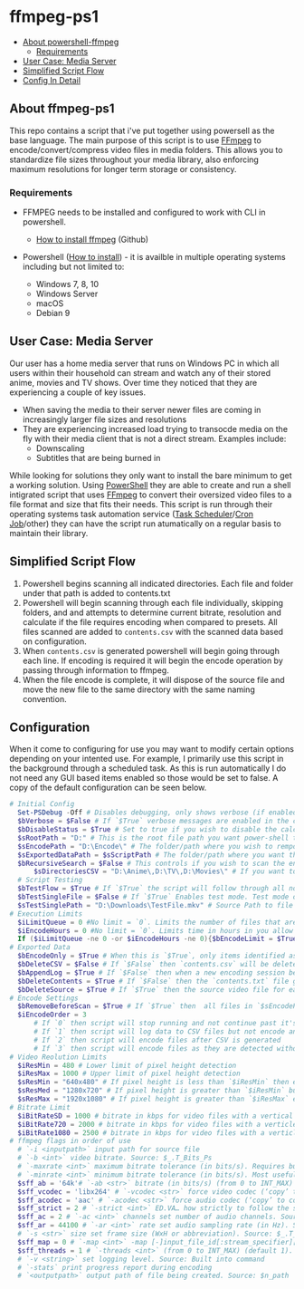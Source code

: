 
# ffmpeg-ps1

- [About powershell-ffmpeg](#about-ffmpeg-ps1)
  - [Requirements](#requirements)
- [User Case: Media Server](#user-case-media-server)
- [Simplified Script Flow](#simplified-script-flow)
- [Config In Detail](#configuration)

## About ffmpeg-ps1

This repo contains a script that i've put together using powersell as the base language. The main purpose of this script is to use [FFmpeg](https://ffmpeg.org/) to encode/convert/compress video files in media folders. This allows you to standardize file sizes throughout your media library, also enforcing maximum resolutions for longer term storage or consistency.

### Requirements

- FFMPEG needs to be installed and configured to work with CLI in powershell.

  - [How to install ffmpeg](https://gist.github.com/barbietunnie/47a3de3de3274956617ce092a3bc03a1) (Github)

- Powershell ([How to install](https://learn.microsoft.com/en-us/powershell/scripting/install/installing-powershell?view=powershell-7.3)) - it is availble in multiple operating systems including but not limited to:
  - Windows 7, 8, 10
  - Windows Server
  - macOS
  - Debian 9

## User Case: Media Server

Our user has a home media server that runs on Windows PC in which all users within their household can stream and watch any of their stored anime, movies and TV shows. Over time they noticed that they are experiencing a couple of key issues.

- When saving the media to their server newer files are coming in increasingly larger file sizes and resolutions
- They are experiencing increased load trying to transocde media on the fly with their media client that is not a direct stream. Examples include:
  - Downscaling
  - Subtitles that are being burned in
  
 While looking for solutions they only want to install the bare minimum to get a working solution. Using [PowerShell](https://learn.microsoft.com/en-us/powershell/scripting/overview?view=powershell-7.3) they are able to create and run a shell intigrated script that uses [FFmpeg](https://ffmpeg.org/about.html) to convert their oversized video files to a file format and size that fits their needs. This script is run through their operating systems task automation service ([Task Scheduler](https://learn.microsoft.com/en-us/windows/win32/taskschd/task-scheduler-start-page)/[Cron Job](https://en.wikipedia.org/wiki/Cron)/other) they can have the script run atumatically on a regular basis to maintain their library.

## Simplified Script Flow

1. Powershell begins scanning all indicated directories. Each file and folder under that path is added to contents.txt
1. Powershell will begin scanning through each file individually, skipping folders, and and attempts to determine current bitrate, resolution and calculate if the file requires encoding when compared to presets. All files scanned are added to `contents.csv` with the scanned data based on configuration.
1. When `contents.csv` is generated powershell will begin going through each line. If encoding is required it will begin the encode operation by passing through information to ffmpeg.
1. When the file encode is complete, it will dispose of the source file and move the new file to the same directory with the same naming convention.

## Configuration

When it come to configuring for use you may want to modify certain options depending on your intented use. For example, I primarily use this script in the background through a scheduled task. As this is run automatically I do not need any GUI based items enabled so those would be set to false. A copy of the default configuration can be seen below.

```powershell
# Initial Config
  Set-PSDebug -Off # Disables debugging, only shows verbose (if enabled) and running commands
  $bVerbose = $False # If `$True` verbose messages are enabled in the console while script is running.
  $bDisableStatus = $True # Set to true if you wish to disable the calculating and displaying of status/progress bars in the script (can increase performance)
  $sRootPath = "D:" # This is the root file path you want power-shell to begin scanning for media if you are wanting to scan all child items of this directory. *This becomes very important if you have `$bRecursiveSearch` set to `$False`*.
  $sEncodePath = "D:\Encode\" # The folder/path where you wish to remporarely store encodes while they are being processed. *It is recommended to use a different location from any other files.*
  $sExportedDataPath = $sScriptPath # The folder/path where you want the exported files to be generated. 'Exported files' does not include encodes.
  $bRecursiveSearch = $False # This controls if you wish to scan the entire root folder specified in `$sRootPath` for content. If `$True`, all files, folders and subfolders will be subject to at least a scan attempt. If `$False`, only the folders indicated in `$sDirectoriesCSV` will be subject to a recursive scan.
      $sDirectoriesCSV = "D:\Anime\,D:\TV\,D:\Movies\" # If you want to only have power-shell scan specific folders for media, you can indicate all paths in this variable using CSV style formatting.
  # Script Testing
  $bTestFlow = $True # If `$True` the script will follow through all normal steps without actually encoding, moving, or deleting video files
  $bTestSingleFile = $False # If `$True` Enables test mode. Test mode only scans and encodes a single source path defined in `$sTestSinglePath`. Destination file is saved to your `$sExportedDataPath`.
  $sTestSinglePath = "D:\Downloads\TestFile.mkv" # Source Path to file you want to test the script on.
# Execution Limits
  $iLimitQueue = 0 #No limit = `0`. Limits the number of files that are encoded per execution. Once this number has been reached it will stop. It can be stopped early if also used in conjunction with `$iEncodeHours`.
  $iEncodeHours = 0 #No limit = `0`. Limits time in hours in you allow a single script execution to run. End time will be obtained before scanning starts. It will then check that the time has not been exceeded before each encode begins.
  If ($iLimitQueue -ne 0 -or $iEncodeHours -ne 0){$bEncodeLimit = $True}Else{$bEncodeLimit = $False} # If either of the limit controllers contain values above 0, then this is marked as `$True`
# Exported Data
  $bEncodeOnly = $True # When this is `$True`, only items identified as "needing encode" as per the `Detect Medtadata > Video Metadata > Check if encoding needed` section. If `$False` then all items will be added to the CSV regardless if encoding will take place for the file or not. *This does not change whether or not the file **will** be encoded, only if it is logged in the generated CSV file*
  $bDeleteCSV = $False # If `$False` then `contents.csv` will be deleted after the script is finished. If `$True` then `contents.csv` will **not** be deleted after the script is finished. Instead the next time it runs it will be written over.
  $bAppendLog = $True # If `$False` then when a new encoding session begins, the contents of `encode.log` are cleared. If `$True` then the contents of said text file will append until cleared manually.
  $bDeleteContents = $True # If `$False` then the `contents.txt` file generated at scanning will not be deleted after `contents.csv` is created. If `$True` then `contents.txt` will be deleted after `contents.csv` is created.
  $bDeleteSource = $True # If `$True` then the source video file for each encode will be deleted entirely after encode is complete. If `$False` then the source video file is moved to `$sEncodePath\old`
# Encode Settings
  $bRemoveBeforeScan = $True # If `$True` then  all files in `$sEncodePath` are deleted prior to initiated a scan for media
  $iEncodeOrder = 3
      # If `0` then script will stop running and not continue past it's current step
      # If `1` then script will log data to CSV files but not encode any files
      # If `2` then script will encode files after CSV is generated
      # If `3` then script will encode files as they are detected without adding them to a CSV file
# Video Reolution Limits
  $iResMin = 480 # Lower limit of pixel height detection
  $iResMax = 1000 # Upper limit of pixel height detection
  $sResMin = "640x480" # If pixel height is less than `$iResMin` then encode at this quality
  $sResMed = "1280x720" # If pixel height is greater than `$iResMin` but less than `$iResMax` encode at this quality
  $sResMax = "1920x1080" # If pixel height is greater than `$iResMax` encode at this quality
# Bitrate Limit
  $iBitRateSD = 1000 # bitrate in kbps for video files with a vertical pixel count < 480
  $iBitRate720 = 2000 # bitrate in kbps for video files with a verticle pixel count > 480 and a pixel count < 1000
  $iBitRate1080 = 2500 # bitrate in kbps for video files with a verticle pixel count > 1000
# ffmpeg flags in order of use
  # `-i <inputpath>` input path for source file 
  # `-b <int>` video bitrate. Source: $_.T_Bits_Ps
  # `-maxrate <int>` maximum bitrate tolerance (in bits/s). Requires bufsize to be set. (from INT_MIN to INT_MAX) (default 0). Source: $_.T_Bits_Ps
  # `-minrate <int>` minimum bitrate tolerance (in bits/s). Most useful in setting up a CBR encode. It is of little use otherwise. (from INT_MIN to INT_MAX) (default 0). Source: $_.T_Bits_Ps
  $sff_ab = '64k'# `-ab <str>` bitrate (in bits/s) (from 0 to INT_MAX) (default 128000). Source: User defined
  $sff_vcodec = 'libx264' # `-vcodec <str>` force video codec (‘copy’ to copy stream). Source: User defined
  $sff_acodec = 'aac' # `-acodec <str>` force audio codec (‘copy’ to copy stream). Source: User defined
  $sff_strict = 2 # `-strict <int>` ED.VA… how strictly to follow the standards (from INT_MIN to INT_MAX) (default 0). Source: User defined
  $sff_ac = 2 # `-ac <int>` channels set number of audio channels. Source: User defined
  $sff_ar = 44100 # `-ar <int>` rate set audio sampling rate (in Hz). Source: User defined
  # `-s <str>` size set frame size (WxH or abbreviation). Source: $_.T_height 
  $sff_map = 0 # `-map <int>` -map [-]input_file_id[:stream_specifier][,sync_file_id[:stream_s set input stream mapping. Source: User defined
  $sff_threads = 1 # `-threads <int>` (from 0 to INT_MAX) (default 1). Source: User Defined
  # `-v <string>` set logging level. Source: Built into command
  # `-stats` print progress report during encoding
  # `<outputpath>` output path of file being created. Source: $n_path
```
